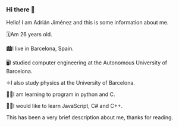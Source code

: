 ### Hi there 👋

Hello! I am Adrián Jiménez and this is some information about me.

🗓Am 26 years old.

🏙I live in Barcelona, ​​Spain.

🖥I studied computer engineering at the Autonomous University of Barcelona.

⚛I also study physics at the University of Barcelona.

🧑‍💻I am learning to program in python and C.

🧑‍🏫I would like to learn JavaScript, C# and C++.


This has been a very brief description about me, thanks for reading.
